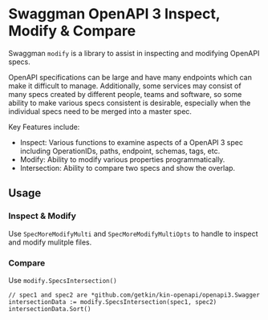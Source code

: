 # Swaggman OpenAPI 3 Inspect, Modify & Compare

Swaggman `modify` is a library to assist in inspecting and modifying OpenAPI specs.

OpenAPI specifications can be large and have many endpoints which can make it difficult to manage. Additionally, some services may consist of many specs created by different people, teams and software, so some ability to make various specs consistent is desirable, especially when the individual specs need to be merged into a master spec.

Key Features include:

* Inspect: Various functions to examine aspects of a OpenAPI 3 spec including OperationIDs, paths, endpoint, schemas, tags, etc.
* Modify: Ability to modify various properties programmatically.
* Intersection: Ability to compare two specs and show the overlap.

## Usage

### Inspect & Modify

Use `SpecMoreModifyMulti` and `SpecMoreModifyMultiOpts` to handle 
to inspect and modify mulitple files. 

### Compare

Use `modify.SpecsIntersection()`

```
// spec1 and spec2 are *github.com/getkin/kin-openapi/openapi3.Swagger
intersectionData := modify.SpecsIntersection(spec1, spec2)
intersectionData.Sort()
```